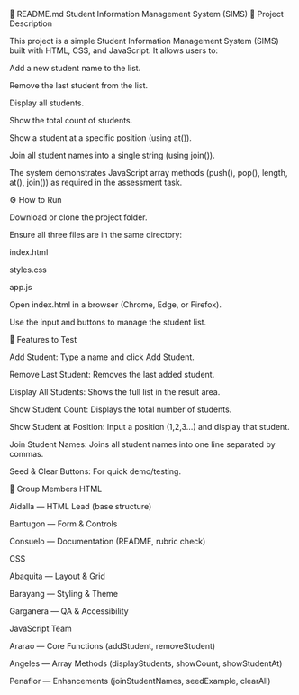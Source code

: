 📘 README.md
Student Information Management System (SIMS)
📖 Project Description

This project is a simple Student Information Management System (SIMS) built with HTML, CSS, and JavaScript. It allows users to:

Add a new student name to the list.

Remove the last student from the list.

Display all students.

Show the total count of students.

Show a student at a specific position (using at()).

Join all student names into a single string (using join()).

The system demonstrates JavaScript array methods (push(), pop(), length, at(), join()) as required in the assessment task.

⚙️ How to Run

Download or clone the project folder.

Ensure all three files are in the same directory:

index.html

styles.css

app.js

Open index.html in a browser (Chrome, Edge, or Firefox).

Use the input and buttons to manage the student list.

🧪 Features to Test

Add Student: Type a name and click Add Student.

Remove Last Student: Removes the last added student.

Display All Students: Shows the full list in the result area.

Show Student Count: Displays the total number of students.

Show Student at Position: Input a position (1,2,3…) and display that student.

Join Student Names: Joins all student names into one line separated by commas.

Seed & Clear Buttons: For quick demo/testing.

👥 Group Members
HTML 

Aidalla — HTML Lead (base structure)

Bantugon — Form & Controls

Consuelo — Documentation (README, rubric check)

CSS 

Abaquita — Layout & Grid

Barayang — Styling & Theme

Garganera — QA & Accessibility

JavaScript Team

Ararao — Core Functions (addStudent, removeStudent)

Angeles — Array Methods (displayStudents, showCount, showStudentAt)

Penaflor — Enhancements (joinStudentNames, seedExample, clearAll)